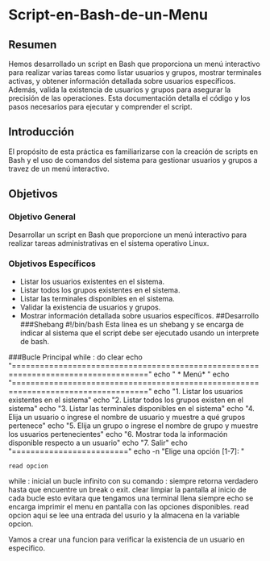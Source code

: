# Script-en-Bash-de-un-Menu

## Resumen

Hemos desarrollado un script en Bash que proporciona un menú interactivo para realizar varias tareas como listar usuarios y grupos, mostrar terminales activas, y obtener información detallada sobre usuarios específicos. Además, valida la existencia de usuarios y grupos para asegurar la precisión de las operaciones. Esta documentación detalla el código y los pasos necesarios para ejecutar y comprender el script.

## Introducción

El propósito de esta práctica es familiarizarse con la creación de scripts en Bash y el uso de comandos del sistema para gestionar usuarios y grupos a travez de un menú interactivo.

## Objetivos

### Objetivo General
Desarrollar un script en Bash que proporcione un menú interactivo para realizar tareas administrativas en el sistema operativo Linux.

### Objetivos Específicos
- Listar los usuarios existentes en el sistema.
- Listar todos los grupos existentes en el sistema.
- Listar las terminales disponibles en el sistema.
- Validar la existencia de usuarios y grupos.
- Mostrar información detallada sobre usuarios específicos.
##Desarrollo
###Shebang
#!/bin/bash
Esta linea es un shebang y se encarga de indicar al sistema que el script debe ser ejecutado usando un interprete de bash.

###Bucle Principal
while :
do
    clear
    echo "==================================================================================="
    echo "                                     * Menú*                                       "
    echo "==================================================================================="
    echo "1. Listar los usuarios existentes en el sistema"
    echo "2. Listar todos los grupos existen en el sistema"
    echo "3. Listar las terminales disponibles en el sistema"
    echo "4. Elija un usuario o ingrese el nombre de usuario y muestre a qué grupos pertenece"
    echo "5. Elija un grupo o ingrese el nombre de grupo y muestre los usuarios pertenecientes"
    echo "6. Mostrar toda la información disponible respecto a un usuario"
    echo "7. Salir"
    echo "========================="
    echo -n "Elige una opción [1-7]: "

    read opcion

while : inicial un bucle infinito con su comando : siempre retorna verdadero hasta que encuentre un break o exit.
clear limpiar la pantalla al inicio de cada bucle esto evitara que tengamos una terminal llena siempre
echo se encarga imprimir el menu en pantalla con las opciones disponibles.
read opcion aqui se lee una entrada del usurio y la almacena en la variable opcion.

Vamos a crear una funcion para verificar la existencia de un usuario en especifico.
